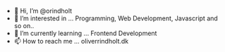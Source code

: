 - 👋 Hi, I’m @orindholt
- 👀 I’m interested in ... Programming, Web Development, Javascript and so on..
- 🌱 I’m currently learning ... Frontend Development
- 📫 How to reach me ... oliverrindholt.dk
